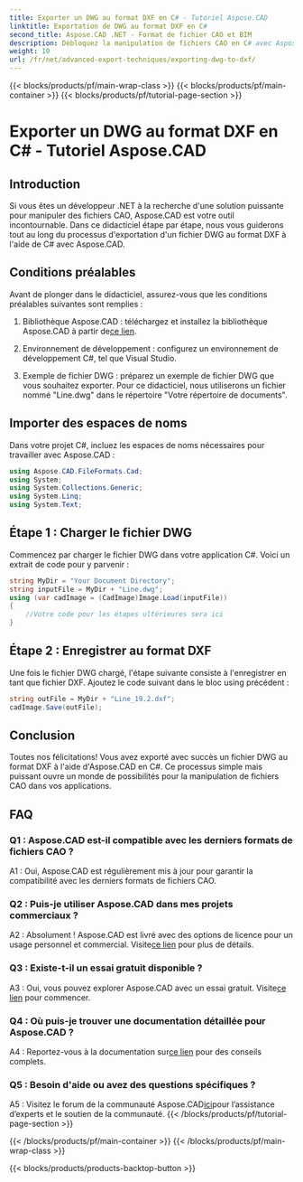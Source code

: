 ```yaml
---
title: Exporter un DWG au format DXF en C# - Tutoriel Aspose.CAD
linktitle: Exportation de DWG au format DXF en C#
second_title: Aspose.CAD .NET - Format de fichier CAO et BIM
description: Débloquez la manipulation de fichiers CAO en C# avec Aspose.CAD. Apprenez à exporter DWG vers DXF sans effort. Suivez notre guide étape par étape pour une intégration transparente.
weight: 10
url: /fr/net/advanced-export-techniques/exporting-dwg-to-dxf/
---
```


{{< blocks/products/pf/main-wrap-class >}}
{{< blocks/products/pf/main-container >}}
{{< blocks/products/pf/tutorial-page-section >}}

# Exporter un DWG au format DXF en C# - Tutoriel Aspose.CAD

## Introduction

Si vous êtes un développeur .NET à la recherche d'une solution puissante pour manipuler des fichiers CAO, Aspose.CAD est votre outil incontournable. Dans ce didacticiel étape par étape, nous vous guiderons tout au long du processus d'exportation d'un fichier DWG au format DXF à l'aide de C# avec Aspose.CAD.

## Conditions préalables

Avant de plonger dans le didacticiel, assurez-vous que les conditions préalables suivantes sont remplies :

1.  Bibliothèque Aspose.CAD : téléchargez et installez la bibliothèque Aspose.CAD à partir de[ce lien](https://releases.aspose.com/cad/net/).

2. Environnement de développement : configurez un environnement de développement C#, tel que Visual Studio.

3. Exemple de fichier DWG : préparez un exemple de fichier DWG que vous souhaitez exporter. Pour ce didacticiel, nous utiliserons un fichier nommé "Line.dwg" dans le répertoire "Votre répertoire de documents".

## Importer des espaces de noms

Dans votre projet C#, incluez les espaces de noms nécessaires pour travailler avec Aspose.CAD :

```csharp
using Aspose.CAD.FileFormats.Cad;
using System;
using System.Collections.Generic;
using System.Linq;
using System.Text;
```

## Étape 1 : Charger le fichier DWG

Commencez par charger le fichier DWG dans votre application C#. Voici un extrait de code pour y parvenir :

```csharp
string MyDir = "Your Document Directory";
string inputFile = MyDir + "Line.dwg";
using (var cadImage = (CadImage)Image.Load(inputFile))
{
    //Votre code pour les étapes ultérieures sera ici
}
```

## Étape 2 : Enregistrer au format DXF

Une fois le fichier DWG chargé, l'étape suivante consiste à l'enregistrer en tant que fichier DXF. Ajoutez le code suivant dans le bloc using précédent :

```csharp
string outFile = MyDir + "Line_19.2.dxf";
cadImage.Save(outFile);
```

## Conclusion

Toutes nos félicitations! Vous avez exporté avec succès un fichier DWG au format DXF à l'aide d'Aspose.CAD en C#. Ce processus simple mais puissant ouvre un monde de possibilités pour la manipulation de fichiers CAO dans vos applications.

## FAQ

### Q1 : Aspose.CAD est-il compatible avec les derniers formats de fichiers CAO ?

A1 : Oui, Aspose.CAD est régulièrement mis à jour pour garantir la compatibilité avec les derniers formats de fichiers CAO.

### Q2 : Puis-je utiliser Aspose.CAD dans mes projets commerciaux ?

 A2 : Absolument ! Aspose.CAD est livré avec des options de licence pour un usage personnel et commercial. Visite[ce lien](https://purchase.aspose.com/buy) pour plus de détails.

### Q3 : Existe-t-il un essai gratuit disponible ?

 A3 : Oui, vous pouvez explorer Aspose.CAD avec un essai gratuit. Visite[ce lien](https://releases.aspose.com/) pour commencer.

### Q4 : Où puis-je trouver une documentation détaillée pour Aspose.CAD ?

 A4 : Reportez-vous à la documentation sur[ce lien](https://reference.aspose.com/cad/net/) pour des conseils complets.

### Q5 : Besoin d'aide ou avez des questions spécifiques ?

 A5 : Visitez le forum de la communauté Aspose.CAD[ici](https://forum.aspose.com/c/cad/19)pour l’assistance d’experts et le soutien de la communauté.
{{< /blocks/products/pf/tutorial-page-section >}}

{{< /blocks/products/pf/main-container >}}
{{< /blocks/products/pf/main-wrap-class >}}

{{< blocks/products/products-backtop-button >}}
